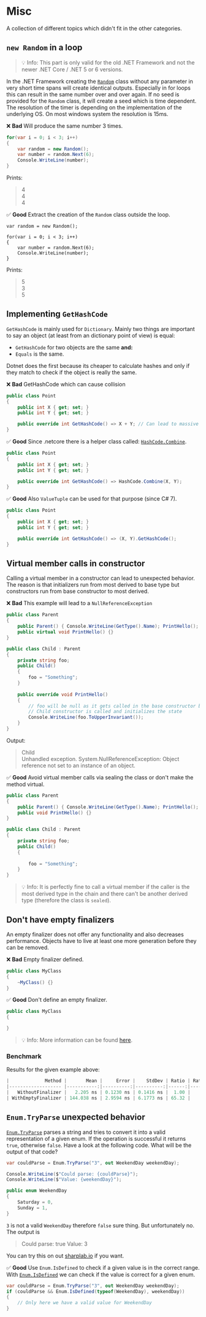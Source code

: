 # Misc
A collection of different topics which didn't fit in the other categories.

## `new Random` in a loop
> 💡 Info: This part is only valid for the old .NET Framework and not the newer .NET Core / .NET 5 or 6 versions.

In the .NET Framework creating the [`Random`](https://docs.microsoft.com/en-us/dotnet/api/system.random?view=net-6.0) class without any parameter in very short time spans will create identical outputs.
Especially in for loops this can result in the same number over and over again.
If no seed is provided for the `Random` class, it will create a seed which is time dependent. The resolution of the timer is depending on the implementation of the underlying OS. On most windows system the resolution is 15ms.

❌ **Bad** Will produce the same number 3 times.
```csharp
for(var i = 0; i < 3; i++)
{
	var random = new Random();
	var number = random.Next(6);
	Console.WriteLine(number);
}
```

Prints:
> 4  
> 4  
> 4

✅ **Good** Extract the creation of the `Random` class outside the loop.
```
var random = new Random();

for(var i = 0; i < 3; i++)
{	
	var number = random.Next(6);
	Console.WriteLine(number);
}
```

Prints:
> 5  
> 3  
> 5

## Implementing `GetHashCode`
`GetHashCode` is mainly used for `Dictionary`. Mainly two things are important to say an object (at least from an dictionary point of view) is equal:
 * `GetHashCode` for two objects are the same **and:**
 * `Equals` is the same.

Dotnet does the first because its cheaper to calculate hashes and only if they match to check if the object is really the same.

❌ **Bad** GetHashCode which can cause collision
```csharp
public class Point
{
	public int X { get; set; }
	public int Y { get; set; }

	public override int GetHashCode() => X + Y; // Can lead to massive collisions
}
```

✅ **Good** Since .netcore there is a helper class called: [`HashCode.Combine`](https://docs.microsoft.com/en-us/dotnet/api/system.hashcode.combine?view=net-6.0).
```csharp
public class Point
{
	public int X { get; set; }
	public int Y { get; set; }

	public override int GetHashCode() => HashCode.Combine(X, Y);
}
```

✅ **Good** Also `ValueTuple` can be used for that purpose (since C# 7).
```csharp
public class Point
{
	public int X { get; set; }
	public int Y { get; set; }

	public override int GetHashCode() => (X, Y).GetHashCode();
}
```

## Virtual member calls in constructor
Calling a virtual member in a constructor can lead to unexpected behavior. The reason is that initializers run from most derived to base type but constructors run from base constructor to most derived.

❌ **Bad** This example will lead to a `NullReferenceException`
```csharp
public class Parent
{
	public Parent() { Console.WriteLine(GetType().Name); PrintHello(); }
	public virtual void PrintHello() {}
}

public class Child : Parent
{
	private string foo; 
	public Child()
	{
		foo = "Something";
	}
	
	public override void PrintHello()
	{
		// foo will be null as it gets called in the base constructor before "our"
		// Child constructor is called and initializes the state
		Console.WriteLine(foo.ToUpperInvariant());
	}
}
```
Output:
> Child  
Unhandled exception. System.NullReferenceException: Object reference not set to an instance of an object.

✅ **Good** Avoid virtual member calls via sealing the class or don't make the method virtual.
```csharp
public class Parent
{
	public Parent() { Console.WriteLine(GetType().Name); PrintHello(); }
	public void PrintHello() {}
}

public class Child : Parent
{
	private string foo; 
	public Child()
	{
		
		foo = "Something";
	}
}
```

> 💡 Info: It is perfectly fine to call a virtual member if the caller is the most derived type in the chain and there can't be another derived type (therefore the class is `sealed`).

## Don't have empty finalizers
An empty finalizer does not offer any functionality and also decreases performance. Objects have to live at least one more generation before they can be removed.

❌ **Bad** Empty finalizer defined.
```csharp
public class MyClass
{
	~MyClass() {}
}
```

✅ **Good** Don't define an empty finalizer.
```csharp
public class MyClass
{

}
```
> 💡 Info: More information can be found [here](https://steven-giesel.com/blogPost/3b55d5ac-f62c-4b86-bfa3-62670f614761).

### Benchmark
Results for the given example above:
```csharp
|             Method |       Mean |     Error |    StdDev | Ratio | RatioSD |  Gen 0 |  Gen 1 | Allocated |
|------------------- |-----------:|----------:|----------:|------:|--------:|-------:|-------:|----------:|
|   WithoutFinalizer |   2.205 ns | 0.1230 ns | 0.1416 ns |  1.00 |    0.00 | 0.0057 |      - |      24 B |
| WithEmptyFinalizer | 144.038 ns | 2.9594 ns | 6.1773 ns | 65.32 |    4.19 | 0.0057 | 0.0029 |      24 B |
```

## `Enum.TryParse` unexpected behavior

[`Enum.TryParse`](https://docs.microsoft.com/en-us/dotnet/api/system.enum.tryparse?view=net-6.0) parses a string and tries to convert it into a valid representation of a given enum.
If the operation is successful it returns `true`, otherwise `false`. Have a look at the following code. What will be the output of that code? 

```csharp
var couldParse = Enum.TryParse("3", out WeekendDay weekendDay);

Console.WriteLine($"Could parse: {couldParse}");
Console.WriteLine($"Value: {weekendDay}");

public enum WeekendDay
{
    Saturday = 0,
    Sunday = 1,
}
```

`3` is not a valid `WeekendDay` therefore `false` sure thing. But unfortunately no. The output is 
> Could parse: true
> Value: 3

You can try this on out [sharplab.io](https://sharplab.io/#v2:EYLgtghglgdgNAFxAJwK7wCYgNQB8ACATAIwCwAUBQG4TIAEAxgPaoA2GACrQM4CmdAXjoBRGKjAA6ACrIAnl2R8AFACIAzCrh0WCOgHVevANa8YGACIRZdAO6GTZy7ICUAbgoV8xAJxKAJCoAwizsdAAOPLwgdADezGyckQC+Km6ePv4qAGoQrKhRsXbGphZWKWmU5PhqdKbi+vYlThQxFHTtdADKEAioyBhWgnQADHBtHZ3oA9ZCxGPkSUA===) if you want.

✅ **Good** Use `Enum.IsDefined` to check if a given value is in the correct range.
With [`Enum.IsDefined`](https://docs.microsoft.com/en-us/dotnet/api/system.enum.isdefined?view=net-6.0) we can check if the value is correct for a given enum.

```csharp
var couldParse = Enum.TryParse("3", out WeekendDay weekendDay);
if (couldParse && Enum.IsDefined(typeof(WeekendDay), weekendDay))
{
	// Only here we have a valid value for WeekendDay
}
```